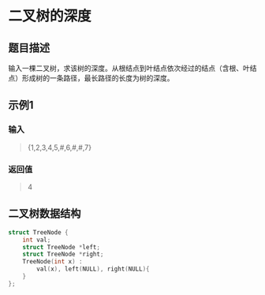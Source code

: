 # 二叉树的深度
## 题目描述
输入一棵二叉树，求该树的深度。从根结点到叶结点依次经过的结点（含根、叶结点）形成树的一条路径，最长路径的长度为树的深度。
## 示例1
### 输入
> {1,2,3,4,5,#,6,#,#,7}
### 返回值
> 4
## 二叉树数据结构
```C++
struct TreeNode {
	int val;
	struct TreeNode *left;
	struct TreeNode *right;
	TreeNode(int x) : 
		val(x), left(NULL), right(NULL){
    } 
};
```